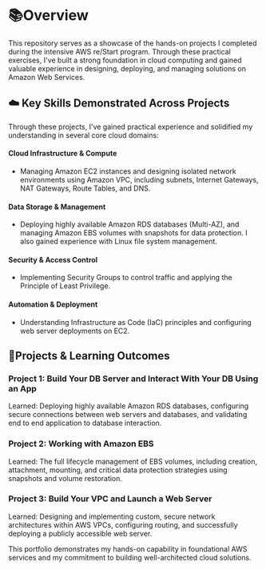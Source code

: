 # 📚Overview 

This repository serves as a showcase of the hands-on projects I completed during the intensive AWS re/Start program. Through these practical exercises, I've built a strong foundation in cloud computing and gained valuable experience in designing, deploying, and managing solutions on Amazon Web Services.

## ☁️ Key Skills Demonstrated Across Projects
Through these projects, I've gained practical experience and solidified my understanding in several core cloud domains:

#### Cloud Infrastructure & Compute
- Managing Amazon EC2 instances and designing isolated network environments using Amazon VPC, including subnets, Internet Gateways, NAT Gateways, Route Tables, and DNS.

#### Data Storage & Management
-  Deploying highly available Amazon RDS databases (Multi-AZ), and managing Amazon EBS volumes with snapshots for data protection. I also gained experience with Linux file system management.

#### Security & Access Control
- Implementing Security Groups to control traffic and applying the Principle of Least Privilege.

#### Automation & Deployment
- Understanding Infrastructure as Code (IaC) principles and configuring web server deployments on EC2.

## 📁Projects & Learning Outcomes
### Project 1: Build Your DB Server and Interact With Your DB Using an App
Learned: Deploying highly available Amazon RDS databases, configuring secure connections between web servers and databases, and validating end to end application to database interaction.

### Project 2: Working with Amazon EBS
Learned: The full lifecycle management of EBS volumes, including creation, attachment, mounting, and critical data protection strategies using snapshots and volume restoration.

### Project 3: Build Your VPC and Launch a Web Server
Learned: Designing and implementing custom, secure network architectures within AWS VPCs, configuring routing, and successfully deploying a publicly accessible web server.

This portfolio demonstrates my hands-on capability in foundational AWS services and my commitment to building well-architected cloud solutions.


